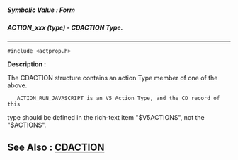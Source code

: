 ##### Symbolic Value : Form
##### ACTION_xxx (type) - CDACTION Type.
---
```
#include <actprop.h>
```
**Description :**

The CDACTION structure contains an action Type member of one of the above.

       ACTION_RUN_JAVASCRIPT is an V5 Action Type, and the CD record of this 
type should be defined in the rich-text item "$V5ACTIONS", not the "$ACTIONS".

**See Also :**
[CDACTION](/reference/Data/CDACTION)
---
